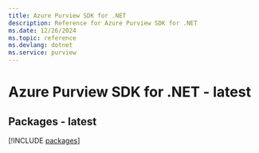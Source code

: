```yaml
---
title: Azure Purview SDK for .NET
description: Reference for Azure Purview SDK for .NET
ms.date: 12/26/2024
ms.topic: reference
ms.devlang: dotnet
ms.service: purview
---
```

# Azure Purview SDK for .NET - latest
## Packages - latest
[!INCLUDE [packages](purview-index.md)]
